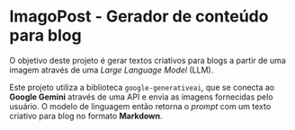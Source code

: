 # ImagoPost - Gerador de conteúdo para blog


O objetivo deste projeto é gerar textos criativos para blogs a partir de uma imagem através de uma *Large Language Model* (LLM).

Este projeto utiliza a biblioteca `google-generativeai`, que se conecta ao **Google Gemini** através de uma API e envia as imagens fornecidas pelo usuário. O modelo de linguagem então retorna o *prompt* com um texto criativo para blog no formato **Markdown**.
